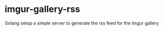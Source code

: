 imgur-gallery-rss
=================

Golang setup a simple server to generate the rss feed for the imgur gallery
